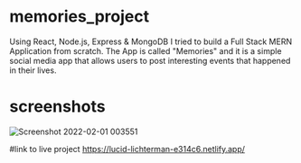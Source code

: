 # memories_project
Using React, Node.js, Express & MongoDB I tried to build a Full Stack MERN Application from scratch. The App is called "Memories" and it is a simple social media app that allows users to post interesting events that happened in their lives.

# screenshots
![Screenshot 2022-02-01 003551](https://user-images.githubusercontent.com/56402483/151856416-418c01c9-b9da-4eb1-9a0f-1236cf28bfe5.png)

#link to live project
https://lucid-lichterman-e314c6.netlify.app/
